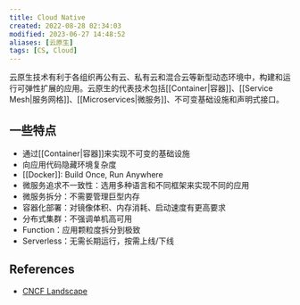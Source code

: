 ```yaml
---
title: Cloud Native
created: 2022-08-28 02:34:03
modified: 2023-06-27 14:48:52
aliases: [云原生]
tags: [CS, Cloud]
---
```


云原生技术有利于各组织再公有云、私有云和混合云等新型动态环境中，构建和运行可弹性扩展的应用。云原生的代表技术包括[[Container|容器]]、[[Service Mesh|服务网格]]、[[Microservices|微服务]]、不可变基础设施和声明式接口。

## 一些特点

- 通过[[Container|容器]]来实现不可变的基础设施
- 向应用代码隐藏环境复杂度
- [[Docker]]: Build Once, Run Anywhere
- 微服务追求不一致性：选用多种语言和不同框架来实现不同的应用
- 微服务拆分：不需要管理巨型内存
- 容器化部署：对镜像体积、内存消耗、启动速度有更高要求
- 分布式集群：不强调单机高可用
- Function：应用颗粒度拆分到极致
- Serverless：无需长期运行，按需上线/下线

## References

- [CNCF Landscape](https://landscape.cncf.io/)
